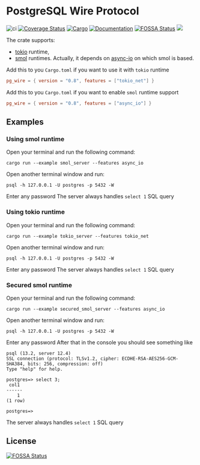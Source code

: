 # PostgreSQL Wire Protocol

![ci](https://github.com/alex-dukhno/pg_wire/workflows/ci/badge.svg)
[![Coverage Status](https://coveralls.io/repos/github/alex-dukhno/pg_wire/badge.svg?branch=main)](https://coveralls.io/github/alex-dukhno/pg_wire?branch=main)
[![Cargo](https://img.shields.io/crates/v/pg_wire.svg)](https://crates.io/crates/pg_wire)
[![Documentation](https://docs.rs/pg_wire/badge.svg)](https://docs.rs/pg_wire)
[![FOSSA Status](https://app.fossa.com/api/projects/git%2Bgithub.com%2Falex-dukhno%2Fpg_wire.svg?type=shield)](https://app.fossa.com/projects/git%2Bgithub.com%2Falex-dukhno%2Fpg_wire?ref=badge_shield)
<a href="https://discord.gg/PUcTcfU"><img src="https://img.shields.io/discord/509773073294295082.svg?logo=discord"></a>

The crate supports:
 * [tokio](https://tokio.rs) runtime,
 * [smol](https://github.com/smol-rs/smol) runtimes. Actually, it depends on [async-io](https://github.com/smol-rs/async-io) on which smol is based.

Add this to you `Cargo.toml` if you want to use it with `tokio` runtime
```toml
pg_wire = { version = "0.8", features = ["tokio_net"] }
```

Add this to you `Cargo.toml` if you want to enable `smol` runtime support
```toml
pg_wire = { version = "0.8", features = ["async_io"] }
```

## Examples

### Using smol runtime

Open your terminal and run the following command: 
```shell
cargo run --example smol_server --features async_io
```
Open another terminal window and run:
```shell
psql -h 127.0.0.1 -U postgres -p 5432 -W
```
Enter any password
The server always handles `select 1` SQL query

### Using tokio runtime

Open your terminal and run the following command:
```shell
cargo run --example tokio_server --features tokio_net
```
Open another terminal window and run:
```shell
psql -h 127.0.0.1 -U postgres -p 5432 -W
```
Enter any password
The server always handles `select 1` SQL query

### Secured smol runtime

Open your terminal and run the following command:
```shell
cargo run --example secured_smol_server --features async_io
```
Open another terminal window and run:
```shell
psql -h 127.0.0.1 -U postgres -p 5432 -W
```
Enter any password
After that in the console you should see something like
```shell
psql (13.2, server 12.4)
SSL connection (protocol: TLSv1.2, cipher: ECDHE-RSA-AES256-GCM-SHA384, bits: 256, compression: off)
Type "help" for help.

postgres=> select 3;
 col1
------
    1
(1 row)

postgres=>
```

The server always handles `select 1` SQL query


## License
[![FOSSA Status](https://app.fossa.com/api/projects/git%2Bgithub.com%2Falex-dukhno%2Fpg_wire.svg?type=large)](https://app.fossa.com/projects/git%2Bgithub.com%2Falex-dukhno%2Fpg_wire?ref=badge_large)